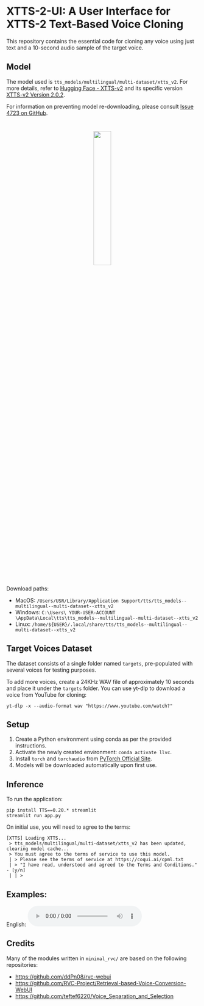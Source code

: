 # XTTS-2-UI: A User Interface for XTTS-2 Text-Based Voice Cloning

This repository contains the essential code for cloning any voice using just text and a 10-second audio sample of the target voice.

## Model 
The model used is `tts_models/multilingual/multi-dataset/xtts_v2`. For more details, refer to [Hugging Face - XTTS-v2](https://huggingface.co/coqui/XTTS-v2) and its specific version [XTTS-v2 Version 2.0.2](https://huggingface.co/coqui/XTTS-v2/tree/v2.0.2).

For information on preventing model re-downloading, please consult [Issue 4723 on GitHub](https://github.com/oobabooga/text-generation-webui/issues/4723#issuecomment-1826120220).

<h1 align="center">    
  <img src="https://github.com/BoltzmannEntropy/xtts2-ui/blob/main/ui.png?raw=true" width="30%"></a>  
</h1>

Download paths:
- MacOS: `/Users/USR/Library/Application Support/tts/tts_models--multilingual--multi-dataset--xtts_v2`
- Windows: `C:\Users\ YOUR-USER-ACCOUNT \AppData\Local\tts\tts_models--multilingual--multi-dataset--xtts_v2`
- Linux: `/home/${USER}/.local/share/tts/tts_models--multilingual--multi-dataset--xtts_v2`

## Target Voices Dataset
The dataset consists of a single folder named `targets`, pre-populated with several voices for testing purposes.

To add more voices, create a 24KHz WAV file of approximately 10 seconds and place it under the `targets` folder. 
You can use yt-dlp to download a voice from YouTube for cloning:
```
yt-dlp -x --audio-format wav "https://www.youtube.com/watch?"
```


## Setup

1. Create a Python environment using conda as per the provided instructions.
2. Activate the newly created environment: `conda activate llvc`.
3. Install `torch` and `torchaudio` from [PyTorch Official Site](https://pytorch.org/get-started/locally/).
4. Models will be downloaded automatically upon first use.

## Inference

To run the application:

```
pip install TTS==0.20.* streamlit
streamlit run app.py
```
On initial use, you will need to agree to the terms:

```
[XTTS] Loading XTTS...
 > tts_models/multilingual/multi-dataset/xtts_v2 has been updated, clearing model cache...
 > You must agree to the terms of service to use this model.
 | > Please see the terms of service at https://coqui.ai/cpml.txt
 | > "I have read, understood and agreed to the Terms and Conditions." - [y/n]
 | | >
 ```

## Examples:

English:
<audio controls>
  <source src="<audio controls>
  <source src="./outputs/Rogger-12bb0bce.wav" type="audio/wav">
  Your browser does not support the audio element.
</audio>


## Credits
Many of the modules written in `minimal_rvc/` are based on the following repositories:
- https://github.com/ddPn08/rvc-webui
- https://github.com/RVC-Project/Retrieval-based-Voice-Conversion-WebUI
- https://github.com/teftef6220/Voice_Separation_and_Selection
